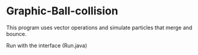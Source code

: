 # Graphic-Ball-collision

This program uses vector operations and simulate particles that merge and bounce. 

Run with the interface (Run.java)


